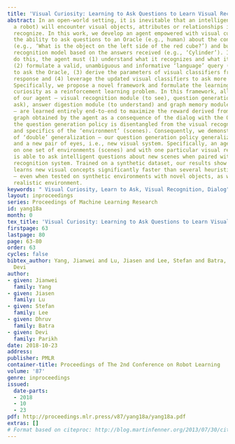 ```yaml
---
title: 'Visual Curiosity: Learning to Ask Questions to Learn Visual Recognition'
abstract: In an open-world setting, it is inevitable that an intelligent agent (e.g.,
  a robot) will encounter visual objects, attributes or relationships it does not
  recognize. In this work, we develop an agent empowered with visual curiosity, i.e.
  the ability to ask questions to an Oracle (e.g., human) about the contents in images
  (e.g., ‘What is the object on the left side of the red cube?’) and build visual
  recognition model based on the answers received (e.g., ‘Cylinder’). In order to
  do this, the agent must (1) understand what it recognizes and what it does not,
  (2) formulate a valid, unambiguous and informative ‘language’ query (a question)
  to ask the Oracle, (3) derive the parameters of visual classifiers from the Oracle
  response and (4) leverage the updated visual classifiers to ask more clarified questions.
  Specifically, we propose a novel framework and formulate the learning of visual
  curiosity as a reinforcement learning problem. In this framework, all components
  of our agent – visual recognition module (to see), question generation policy (to
  ask), answer digestion module (to understand) and graph memory module (to memorize)
  – are learned entirely end-to-end to maximize the reward derived from the scene
  graph obtained by the agent as a consequence of the dialog with the Oracle. Importantly,
  the question generation policy is disentangled from the visual recognition system
  and specifics of the ‘environment’ (scenes). Consequently, we demonstrate a sort
  of ‘double’ generalization – our question generation policy generalizes to new environments
  and a new pair of eyes, i.e., new visual system. Specifically, an agent trained
  on one set of environments (scenes) and with one particular visual recognition system
  is able to ask intelligent questions about new scenes when paired with a new visual
  recognition system. Trained on a synthetic dataset, our results show that our agent
  learns new visual concepts significantly faster than several heuristic baselines
  – even when tested on synthetic environments with novel objects, as well as in a
  realistic environment.
keywords: " Visual Curiosity, Learn to Ask, Visual Recognition, Dialog"
layout: inproceedings
series: Proceedings of Machine Learning Research
id: yang18a
month: 0
tex_title: 'Visual Curiosity: Learning to Ask Questions to Learn Visual Recognition'
firstpage: 63
lastpage: 80
page: 63-80
order: 63
cycles: false
bibtex_author: Yang, Jianwei and Lu, Jiasen and Lee, Stefan and Batra, Dhruv and Parikh,
  Devi
author:
- given: Jianwei
  family: Yang
- given: Jiasen
  family: Lu
- given: Stefan
  family: Lee
- given: Dhruv
  family: Batra
- given: Devi
  family: Parikh
date: 2018-10-23
address: 
publisher: PMLR
container-title: Proceedings of The 2nd Conference on Robot Learning
volume: '87'
genre: inproceedings
issued:
  date-parts:
  - 2018
  - 10
  - 23
pdf: http://proceedings.mlr.press/v87/yang18a/yang18a.pdf
extras: []
# Format based on citeproc: http://blog.martinfenner.org/2013/07/30/citeproc-yaml-for-bibliographies/
---
```

